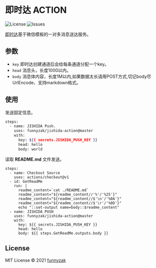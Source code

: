 # 即时达 ACTION

![License][license-image]
![Issues][issues-image]

[即时达](http://push.ijingniu.cn)基于微信模板的一对多消息送达服务。

## 参数

- `key` 即时达创建通道后会给每条通道分配一个key。
- `head` 消息头，长度1000以内。
- `body` 消息体内容，长度1M以内,如果数据太长请用POST方式,切记body尽UrlEncode、支持markdown格式。


## 使用

发送固定信息。

```bash
steps:
  - name: JISHIDA Push.
    uses: funnyzak/jishida-action@master
    with:
      key: ${{ secrets.JISHIDA_PUSH_KEY }}
      head: hello
      body: world
```

读取 __README.md__ 文件发送。

```
steps:
  - name: Checkout Source
    uses: actions/checkout@v1
  - id: GetReadMe
    run: |
      readme_content=`cat ./README.md`
      readme_content="${readme_content//'%'/'%25'}"
      readme_content="${readme_content//$'\n'/'%0A'}"
      readme_content="${readme_content//$'\r'/'%0D'}"
      echo "::set-output name=body::$readme_content"
  - name: JISHIDA PUSH
    uses: funnyzak/jishida-action@master
    with:
      key: ${{ secrets.JISHIDA_PUSH_KEY }}
      head: hello
      body: ${{ steps.GetReadMe.outputs.body }}
```

## License

MIT License © 2021 [funnyzak](https://github.com/funnyzak)

[license-image]: https://img.shields.io/static/v1?label=licence&message=MIT&color=Green
[issues-image]: https://img.shields.io/github/issues/funnyzak/jishida-action
